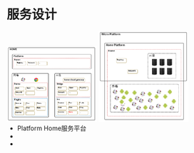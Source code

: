 # 服务设计

<div style="float:left">
<img src="https://github.com/printfcoder/home/raw/master/doc/biz_arch.png" width="40%">
<img src="https://github.com/printfcoder/home/raw/master/doc/platform_network.png" width="40%"> 
</div>

- Platform Home服务平台
 - 
 -  